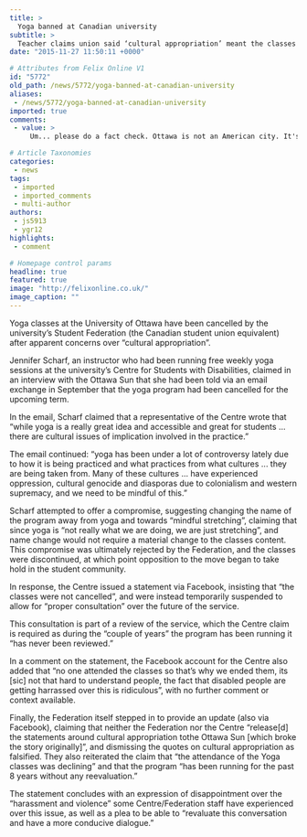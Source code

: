 ```yaml
---
title: >
  Yoga banned at Canadian university
subtitle: >
  Teacher claims union said ‘cultural appropriation’ meant the classes would be stopped
date: "2015-11-27 11:50:11 +0000"

# Attributes from Felix Online V1
id: "5772"
old_path: /news/5772/yoga-banned-at-canadian-university
aliases:
 - /news/5772/yoga-banned-at-canadian-university
imported: true
comments:
 - value: >
     Um... please do a fact check. Ottawa is not an American city. It's the capital city of Canada!,Hi, please do your research... Ottawa is actually not situated in the United States of America. Ottawa is the capital city of Canada... ,Thanks guys! :),is it though?,are you sure?,I'm not certain where you're getting your information, but great topic. I must spend some time studying much more or understanding more. Thank you for magnificent info I was looking for this information for my mission. <br>ray ban sale uk 2014 http://www.merchantservicesbedfordshire.co.uk/?uk-ray-ban-sale-uk-2014-23208.html

# Article Taxonomies
categories:
 - news
tags:
 - imported
 - imported_comments
 - multi-author
authors:
 - js5913
 - ygr12
highlights:
 - comment

# Homepage control params
headline: true
featured: true
image: "http://felixonline.co.uk/"
image_caption: ""
---
```


Yoga classes at the University of Ottawa have been cancelled by the university’s Student Federation (the Canadian student union equivalent) after apparent concerns over “cultural appropriation”.

Jennifer Scharf, an instructor who had been running free weekly yoga sessions at the university’s Centre for Students with Disabilities, claimed in an interview with the Ottawa Sun that she had been told via an email exchange in September that the yoga program had been cancelled for the upcoming term.

In the email, Scharf claimed that a representative of the Centre wrote that “while yoga is a really great idea and accessible and great for students ... there are cultural issues of implication involved in the practice.”

The email continued: “yoga has been under a lot of controversy lately due to how it is being practiced and what practices from what cultures ... they are being taken from. Many of these cultures ... have experienced oppression, cultural genocide and diasporas due to colonialism and western supremacy, and we need to be mindful of this.”

Scharf attempted to offer a compromise, suggesting changing the name of the program away from yoga and towards “mindful stretching”, claiming that since yoga is “not really what we are doing, we are just stretching”, and name change would not require a material change to the classes content. This compromise was ultimately rejected by the Federation, and the classes were discontinued, at which point opposition to the move began to take hold in the student community.

In response, the Centre issued a statement via Facebook, insisting that “the classes were not cancelled”, and were instead temporarily suspended to allow for “proper consultation” over the future of the service.

This consultation is part of a review of the service, which the Centre claim is required as during the “couple of years” the program has been running it “has never been reviewed.”

In a comment on the statement, the Facebook account for the Centre also added that “no one attended the classes so that’s why we ended them, its [sic] not that hard to understand people, the fact that disabled people are getting harrassed over this is ridiculous”, with no further comment or context available.

Finally, the Federation itself stepped in to provide an update (also via Facebook), claiming that neither the Federation nor the Centre “release[d] the statements around cultural appropriation tothe Ottawa Sun [which broke the story originally]”, and dismissing the quotes on cultural appropriation as falsified. They also reiterated the claim that “the attendance of the Yoga classes was declining” and that the program “has been running for the past 8 years without any re­evaluation.”

The statement concludes with an expression of disappointment over the “harassment and violence” some Centre/Federation staff have experienced over this issue, as well as a plea to be able to “revaluate this conversation and have a more conducive dialogue.”
